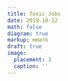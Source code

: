 ```yaml
---
title: Toxic Jobs
date: 2019-10-12
math: false
diagram: true
markup: mmark
draft: true
image:
  placement: 3
  caption: ''
---
```


